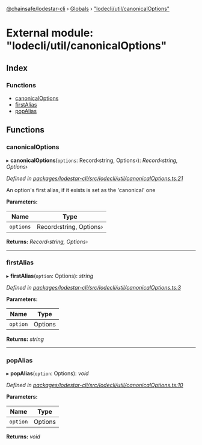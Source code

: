 [@chainsafe/lodestar-cli](../README.md) › [Globals](../globals.md) › ["lodecli/util/canonicalOptions"](_lodecli_util_canonicaloptions_.md)

# External module: "lodecli/util/canonicalOptions"

## Index

### Functions

* [canonicalOptions](_lodecli_util_canonicaloptions_.md#canonicaloptions)
* [firstAlias](_lodecli_util_canonicaloptions_.md#firstalias)
* [popAlias](_lodecli_util_canonicaloptions_.md#popalias)

## Functions

###  canonicalOptions

▸ **canonicalOptions**(`options`: Record‹string, Options›): *Record‹string, Options›*

*Defined in [packages/lodestar-cli/src/lodecli/util/canonicalOptions.ts:21](https://github.com/ChainSafe/lodestar/blob/1d5598773/packages/lodestar-cli/src/lodecli/util/canonicalOptions.ts#L21)*

An option's first alias, if it exists is set as the 'canonical' one

**Parameters:**

Name | Type |
------ | ------ |
`options` | Record‹string, Options› |

**Returns:** *Record‹string, Options›*

___

###  firstAlias

▸ **firstAlias**(`option`: Options): *string*

*Defined in [packages/lodestar-cli/src/lodecli/util/canonicalOptions.ts:3](https://github.com/ChainSafe/lodestar/blob/1d5598773/packages/lodestar-cli/src/lodecli/util/canonicalOptions.ts#L3)*

**Parameters:**

Name | Type |
------ | ------ |
`option` | Options |

**Returns:** *string*

___

###  popAlias

▸ **popAlias**(`option`: Options): *void*

*Defined in [packages/lodestar-cli/src/lodecli/util/canonicalOptions.ts:10](https://github.com/ChainSafe/lodestar/blob/1d5598773/packages/lodestar-cli/src/lodecli/util/canonicalOptions.ts#L10)*

**Parameters:**

Name | Type |
------ | ------ |
`option` | Options |

**Returns:** *void*
